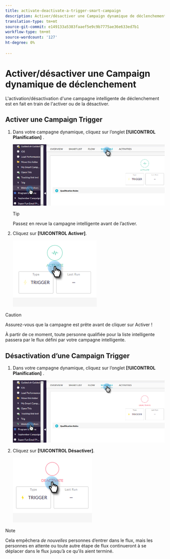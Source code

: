```yaml
---
title: activate-deactivate-a-trigger-smart-campaign
description: Activer/désactiver une Campaign dynamique de déclenchement
translation-type: tm+mt
source-git-commit: e149133a5383faaef5e9c9b7775ae36e633ed7b1
workflow-type: tm+mt
source-wordcount: '127'
ht-degree: 0%

---
```



# Activer/désactiver une Campaign dynamique de déclenchement

L&#39;activation/désactivation d&#39;une campagne intelligente de déclenchement est en fait en train de l&#39;activer ou de la désactiver.

## Activer une Campaign Trigger

1. Dans votre campagne dynamique, cliquez sur l’onglet **[!UICONTROL Planification]** .

   ![Image un](/help/sky/assets/smart-campaigns/activate-deactivate-a-trigger-smart-campaign/activate-deactivate-a-trigger-smart-campaign-1.png)

   >[!TIP]
   >
   >Passez en revue la campagne intelligente avant de l’activer.

1. Cliquez sur **[!UICONTROL Activer]**.

   ![Image 2](/help/sky/assets/smart-campaigns/activate-deactivate-a-trigger-smart-campaign/activate-deactivate-a-trigger-smart-campaign-2.png)

>[!CAUTION]
>
>Assurez-vous que la campagne est prête avant de cliquer sur Activer !

À partir de ce moment, toute personne qualifiée pour la liste intelligente passera par le flux défini par votre campagne intelligente.

## Désactivation d’une Campaign Trigger

1. Dans votre campagne dynamique, cliquez sur l’onglet **[!UICONTROL Planification]** .

   ![Image trois](/help/sky/assets/smart-campaigns/activate-deactivate-a-trigger-smart-campaign/activate-deactivate-a-trigger-smart-campaign-3.png)

1. Cliquez sur **[!UICONTROL Désactiver]**.

   ![Image 4](/help/sky/assets/smart-campaigns/activate-deactivate-a-trigger-smart-campaign/activate-deactivate-a-trigger-smart-campaign-4.png)

>[!NOTE]
>
>Cela empêchera _de nouvelles_ personnes d’entrer dans le flux, mais les personnes en attente ou toute autre étape de flux continueront à se déplacer dans le flux jusqu’à ce qu’ils aient terminé.
